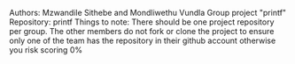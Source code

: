 Authors: Mzwandile Sithebe and Mondliwethu Vundla
Group project "printf"
Repository: printf
Things to note: There should be one project repository per group. The other members do not fork or 
				clone the project to ensure only one of the team has the repository in their github
				account otherwise you risk scoring 0%
